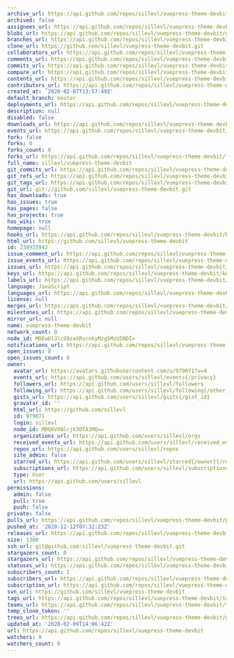 ```yaml
---
archive_url: https://api.github.com/repos/sillevl/vuepress-theme-devbit/{archive_format}{/ref}
archived: false
assignees_url: https://api.github.com/repos/sillevl/vuepress-theme-devbit/assignees{/user}
blobs_url: https://api.github.com/repos/sillevl/vuepress-theme-devbit/git/blobs{/sha}
branches_url: https://api.github.com/repos/sillevl/vuepress-theme-devbit/branches{/branch}
clone_url: https://github.com/sillevl/vuepress-theme-devbit.git
collaborators_url: https://api.github.com/repos/sillevl/vuepress-theme-devbit/collaborators{/collaborator}
comments_url: https://api.github.com/repos/sillevl/vuepress-theme-devbit/comments{/number}
commits_url: https://api.github.com/repos/sillevl/vuepress-theme-devbit/commits{/sha}
compare_url: https://api.github.com/repos/sillevl/vuepress-theme-devbit/compare/{base}...{head}
contents_url: https://api.github.com/repos/sillevl/vuepress-theme-devbit/contents/{+path}
contributors_url: https://api.github.com/repos/sillevl/vuepress-theme-devbit/contributors
created_at: '2020-02-07T13:57:49Z'
default_branch: master
deployments_url: https://api.github.com/repos/sillevl/vuepress-theme-devbit/deployments
description: null
disabled: false
downloads_url: https://api.github.com/repos/sillevl/vuepress-theme-devbit/downloads
events_url: https://api.github.com/repos/sillevl/vuepress-theme-devbit/events
fork: false
forks: 0
forks_count: 0
forks_url: https://api.github.com/repos/sillevl/vuepress-theme-devbit/forks
full_name: sillevl/vuepress-theme-devbit
git_commits_url: https://api.github.com/repos/sillevl/vuepress-theme-devbit/git/commits{/sha}
git_refs_url: https://api.github.com/repos/sillevl/vuepress-theme-devbit/git/refs{/sha}
git_tags_url: https://api.github.com/repos/sillevl/vuepress-theme-devbit/git/tags{/sha}
git_url: git://github.com/sillevl/vuepress-theme-devbit.git
has_downloads: true
has_issues: true
has_pages: false
has_projects: true
has_wiki: true
homepage: null
hooks_url: https://api.github.com/repos/sillevl/vuepress-theme-devbit/hooks
html_url: https://github.com/sillevl/vuepress-theme-devbit
id: 238935942
issue_comment_url: https://api.github.com/repos/sillevl/vuepress-theme-devbit/issues/comments{/number}
issue_events_url: https://api.github.com/repos/sillevl/vuepress-theme-devbit/issues/events{/number}
issues_url: https://api.github.com/repos/sillevl/vuepress-theme-devbit/issues{/number}
keys_url: https://api.github.com/repos/sillevl/vuepress-theme-devbit/keys{/key_id}
labels_url: https://api.github.com/repos/sillevl/vuepress-theme-devbit/labels{/name}
language: JavaScript
languages_url: https://api.github.com/repos/sillevl/vuepress-theme-devbit/languages
license: null
merges_url: https://api.github.com/repos/sillevl/vuepress-theme-devbit/merges
milestones_url: https://api.github.com/repos/sillevl/vuepress-theme-devbit/milestones{/number}
mirror_url: null
name: vuepress-theme-devbit
network_count: 0
node_id: MDEwOlJlcG9zaXRvcnkyMzg5MzU5NDI=
notifications_url: https://api.github.com/repos/sillevl/vuepress-theme-devbit/notifications{?since,all,participating}
open_issues: 8
open_issues_count: 8
owner:
  avatar_url: https://avatars.githubusercontent.com/u/979071?v=4
  events_url: https://api.github.com/users/sillevl/events{/privacy}
  followers_url: https://api.github.com/users/sillevl/followers
  following_url: https://api.github.com/users/sillevl/following{/other_user}
  gists_url: https://api.github.com/users/sillevl/gists{/gist_id}
  gravatar_id: ''
  html_url: https://github.com/sillevl
  id: 979071
  login: sillevl
  node_id: MDQ6VXNlcjk3OTA3MQ==
  organizations_url: https://api.github.com/users/sillevl/orgs
  received_events_url: https://api.github.com/users/sillevl/received_events
  repos_url: https://api.github.com/users/sillevl/repos
  site_admin: false
  starred_url: https://api.github.com/users/sillevl/starred{/owner}{/repo}
  subscriptions_url: https://api.github.com/users/sillevl/subscriptions
  type: User
  url: https://api.github.com/users/sillevl
permissions:
  admin: false
  pull: true
  push: false
private: false
pulls_url: https://api.github.com/repos/sillevl/vuepress-theme-devbit/pulls{/number}
pushed_at: '2020-12-12T07:32:23Z'
releases_url: https://api.github.com/repos/sillevl/vuepress-theme-devbit/releases{/id}
size: 1300
ssh_url: git@github.com:sillevl/vuepress-theme-devbit.git
stargazers_count: 0
stargazers_url: https://api.github.com/repos/sillevl/vuepress-theme-devbit/stargazers
statuses_url: https://api.github.com/repos/sillevl/vuepress-theme-devbit/statuses/{sha}
subscribers_count: 1
subscribers_url: https://api.github.com/repos/sillevl/vuepress-theme-devbit/subscribers
subscription_url: https://api.github.com/repos/sillevl/vuepress-theme-devbit/subscription
svn_url: https://github.com/sillevl/vuepress-theme-devbit
tags_url: https://api.github.com/repos/sillevl/vuepress-theme-devbit/tags
teams_url: https://api.github.com/repos/sillevl/vuepress-theme-devbit/teams
temp_clone_token: ''
trees_url: https://api.github.com/repos/sillevl/vuepress-theme-devbit/git/trees{/sha}
updated_at: '2020-02-09T14:06:42Z'
url: https://api.github.com/repos/sillevl/vuepress-theme-devbit
watchers: 0
watchers_count: 0
---
```


